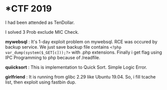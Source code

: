 # \*CTF 2019

I had been attended as TenDollar.

I solved 3 Prob exclude MIC Check.

**mywebsql** : It's 1-day exploit problem on mywebsql. RCE was occured by backup service. We just save backup file contains `<?php var_dump(system($_GET[c]));?>` with .php extensions. Finally i get flag using IPC Programming to php because of /readfile.

**quiicksort** : This is implementation to Quick Sort. Simple Logic Error.

**girlfriend** :  It is running from glibc 2.29 like Ubuntu 19.04. So, i fill tcache list, then exploit using fastbin dup.

